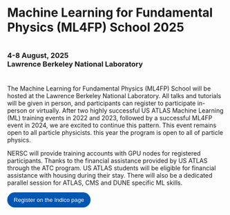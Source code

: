 # Machine Learning for Fundamental Physics (ML4FP) School 2025

<p style="margin-bottom:1cm;"> </p>

<h3> 4-8 August, 2025 <br/> Lawrence Berkeley National Laboratory</h3>

<p style="margin-bottom:1cm;"> </p>

The Machine Learning for Fundamental Physics (ML4FP) School will be hosted at the Lawrence Berkeley National Laboratory.
All talks and tutorials will be given in person, and participants can register to participate in-person or virtually. 
After two highly successful US ATLAS Machine Learning (ML) training events in 2022 and 2023, followed by a successful ML4FP event in 2024, 
we are excited to continue this pattern. This event remains open to all particle physicists.
this year the program is open to all of particle physics.

NERSC will provide training accounts with GPU nodes for registered participants. 
Thanks to the financial assistance provided by US ATLAS through the ATC program. US ATLAS students will be eligible for financial assistance with housing during their stay. 
There will also be a dedicated parallel session for ATLAS, CMS and DUNE specific ML skills.


<a href="https://indico.physics.lbl.gov/event/3174/" target="_blank">
  <button style="
    background-color: #0056b3; 
    color: white; 
    padding: 10px 15px; 
    border: none; border-radius: 999px;
   text-decoration: none;
   font-family: sans-serif;
  ">
    Register on the Indico page
  </button>
</a>

